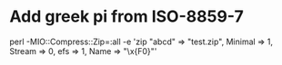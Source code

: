 
# Add greek pi from ISO-8859-7
perl -MIO::Compress::Zip=:all -e 'zip \"abcd" => "test.zip", Minimal => 1, Stream => 0, efs => 1,  Name => "\x{F0}"'
